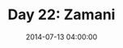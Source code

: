 ---
permalink: /jekyll/update/2014/07/13/day22
redirect_to: http://arounddh.elotroalex.com/jekyll/update/2014/07/13/day22
layout: post
title:  "Day 22: Zamani"
date:   2014-07-13 04:00:00
categories: jekyll update
---